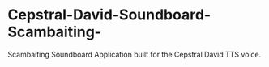# Cepstral-David-Soundboard-Scambaiting-
Scambaiting Soundboard Application built for the Cepstral David TTS voice.
